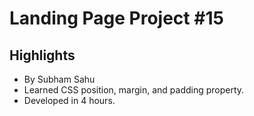# Landing Page Project #15

## Highlights
- By Subham Sahu
- Learned CSS position, margin, and padding property.
- Developed in 4 hours.